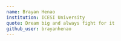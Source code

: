 ```yaml
---
name: Brayan Henao 
institution: ICESI University
quote: Dream big and always fight for it
github_user: brayanhenao
---
```

